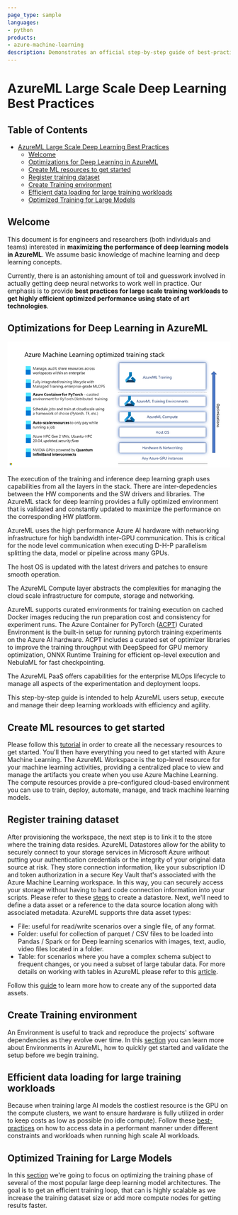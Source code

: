 ```yaml
---
page_type: sample
languages:
- python
products:
- azure-machine-learning
description: Demonstrates an official step-by-step guide of best-practices with techniques and optimizations for running large scale distributed training on AzureML. Best practices includes all aspects of the data science steps to manage enterprise grade MLOps lifecycle from resource setup and data loading to training optimizations, evaluation and optimizations for inference.
---
```


# AzureML Large Scale Deep Learning Best Practices

## Table of Contents

- [AzureML Large Scale Deep Learning Best Practices](#azureml-large-scale-deep-learning-best-practices)
  - [Welcome](#welcome)
  - [Optimizations for Deep Learning in AzureML](#optimizations-for-deep-learning-in-azureml)
  - [Create ML resources to get started](#create-ml-resources-to-get-started)
  - [Register training dataset](#register-training-dataset)
  - [Create Training environment](#create-training-environment)
  - [Efficient data loading for large training workloads](#efficient-data-loading-for-large-training-workloads)
  - [Optimized Training for Large Models](#optimized-training-for-large-models)

## Welcome

This document is for engineers and researchers (both individuals and teams)
interested in **maximizing the performance of deep learning models in AzureML**. We assume
basic knowledge of machine learning and deep learning concepts.

Currently, there is an astonishing amount of toil and guesswork involved in actually 
getting deep neural networks to work well in practice.
Our emphasis is to provide **best practices for large scale training workloads to get highly efficient optimized performance using state of art technologies**.

## Optimizations for Deep Learning in AzureML

![alt text](./.images/AzureML%20Training%20Stack.png "AzureML Optimized Training Stack")

The execution of the training and inference deep learning graph uses capabilities from all the layers in the stack. There are inter-depedencies between the HW components and the SW drivers and libraries. The AzureML stack for deep learning provides a fully optimized environment that is validated and constantly updated to maximize the performance on the corresponding HW platform. 

AzureML uses the high performance Azure AI hardware with networking infrastructure for high bandwidth inter-GPU communication. This is critical for the node level communication when executing D-H-P parallelism splitting the data, model or pipeline across many GPUs.

The host OS is updated with the latest drivers and patches to ensure smooth operation.

The AzureML Compute layer abstracts the complexities for managing the cloud scale infrastructure for compute, storage and networking. 

AzureML supports curated environments for training execution on cached Docker images reducing the run preparation cost and consistency for experiment runs. The Azure Container for PyTorch ([ACPT](https://learn.microsoft.com/en-us/azure/machine-learning/resource-azure-container-for-pytorch)) Curated Environment is the built-in setup for running pytorch training experiments on the Azure AI hardware. ACPT includes a curated set of optimizer libraries to improve the training throughput with DeepSpeed for GPU memory optimization, ONNX Runtime Training for efficient op-level execution and NebulaML for fast checkpointing.

The AzureML PaaS offers capabilities for the enterprise MLOps lifecycle to manage all aspects of the experimentation and deployment loops.

This step-by-step guide is intended to help AzureML users setup, execute and manage their deep learning workloads with efficiency and agility.

## Create ML resources to get started

Please follow this [tutorial](https://learn.microsoft.com/en-us/azure/machine-learning/quickstart-create-resources) in order to create all the necessary resources to get started. You'll then have everything you need to get started with Azure Machine Learning. The AzureML Workspace is the top-level resource for your machine learning activities, providing a centralized place to view and manage the artifacts you create when you use Azure Machine Learning. The compute resources provide a pre-configured cloud-based environment you can use to train, deploy, automate, manage, and track machine learning models.


## Register training dataset

After provisioning the workspace, the next step is to link it to the store where the training data resides. AzureML Datastores allow for the ability to securely connect to your storage services in Microsoft Azure without putting your authentication credentials or the integrity of your original data source at risk. They store connection information, like your subscription ID and token authorization in a secure Key Vault that's associated with the Azure Machine Learning workspace. In this way, you can securely access your storage without having to hard code connection information into your scripts. Please refer to these [steps](https://learn.microsoft.com/en-us/azure/machine-learning/how-to-datastore) to create a datastore. Next, we'll need to define a data asset or a reference to the data source location along with associated metadata. 
AzureML supports thre data asset types:
- File: useful for read/write scenarios over a single file, of any format. 
- Folder: useful for collection of parquet / CSV files to be loaded into Pandas / Spark or for Deep learning scenarios with images, text, audio, video files located in a folder.
- Table: for scenarios where you have a complex schema subject to frequent changes, or you need a subset of large tabular data. For more details on working with tables in AzureML please refer to this [article](https://learn.microsoft.com/en-us/azure/machine-learning/how-to-mltable).

Follow this [guide](https://learn.microsoft.com/en-us/azure/machine-learning/how-to-create-data-assets) to learn more how to create any of the supported data assets.

## Create Training environment
An Environment is useful to track and reproduce the projects' software dependencies as they evolve over time. In this [section](./Environment/README.md) you can learn more about Environments in AzureML, how to quickly get started and validate the setup before we begin training. 

## Efficient data loading for large training workloads

 Because when training large AI models the costliest resource is the GPU on the compute clusters, we want to ensure hardware is fully utilized in order to keep costs as low as possible (no idle compute). Follow these [best-practices](./Data-loading/data-loading.md) on how to access data in a performant manner under different constraints and workloads when running high scale AI workloads.

## Optimized Training for Large Models

In this [section](./Training/README.md) we're going to focus on optimizing the training phase of several of the most popular large  deep learning model architectures. The goal is to get an efficient training loop, that can is highly scalable as we increase the training dataset size or add more compute nodes for getting results faster. 
